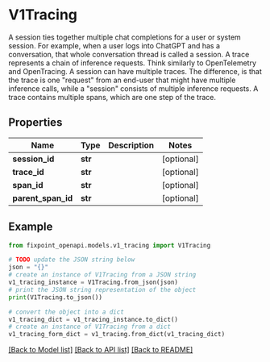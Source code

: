 # V1Tracing

A session ties together multiple chat completions for a user or system session. For example, when a user logs into ChatGPT and has a conversation, that whole conversation thread is called a session.  A trace represents a chain of inference requests. Think similarly to OpenTelemetry and OpenTracing. A session can have multiple traces. The difference, is that the trace is one \"request\" from an end-user that might have multiple inference calls, while a \"session\" consists of multiple inference requests.  A trace contains multiple spans, which are one step of the trace.

## Properties

Name | Type | Description | Notes
------------ | ------------- | ------------- | -------------
**session_id** | **str** |  | [optional] 
**trace_id** | **str** |  | [optional] 
**span_id** | **str** |  | [optional] 
**parent_span_id** | **str** |  | [optional] 

## Example

```python
from fixpoint_openapi.models.v1_tracing import V1Tracing

# TODO update the JSON string below
json = "{}"
# create an instance of V1Tracing from a JSON string
v1_tracing_instance = V1Tracing.from_json(json)
# print the JSON string representation of the object
print(V1Tracing.to_json())

# convert the object into a dict
v1_tracing_dict = v1_tracing_instance.to_dict()
# create an instance of V1Tracing from a dict
v1_tracing_form_dict = v1_tracing.from_dict(v1_tracing_dict)
```
[[Back to Model list]](../README.md#documentation-for-models) [[Back to API list]](../README.md#documentation-for-api-endpoints) [[Back to README]](../README.md)


